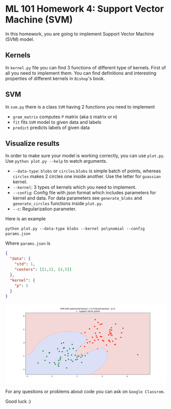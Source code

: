 # ML 101 Homework 4: Support Vector Machine (SVM)

In this homework, you are going to implement Support Vector Machine (SVM) model.


## Kernels

In `kernel.py` file you can find 3 functions of different type of kernels.
First of all you need to implement them. You can find definitions and interesting properties of different kernels in `Bishop`'s book.

## SVM

In `svm.py` there is a class `SVM` having 2 functions you need to implement

 - `gram_matrix` computes `P` matrix (aka `Q` matrix or `H`) 
 - `fit` fits `SVM` model to given data and labels
 - `predict` predicts labels of given data

## Visualize results
 
In order to make sure your model is working correctly, you can use `plot.py`.
Use `python plot.py --help` to watch arguments.

 - `--data-type`: `blobs` or `circles`.`blobs` is simple batch of points, whereas `circles` makes 2 circles one inside another. Use the letter for `guassian` kernel.
 - `--kernel`: 3 types of kernels which you need to implement.
 - `--config`: Config file with json format which includes parameters for kernel and data. For data parameters see `generate_blobs` and `generate_circles` functions inside `plot.py`.
 - `--c`: Regularization parameter.
 
Here is an example
```
python plot.py --data-type blobs --kernel polynomial --config params.json
``` 
Where `params.json` is 
```json
{
  "data": {
    "std": 1,
    "centers": [[1,2], [4,5]]
  },
  "kernel": {
    "p": 5
  }
}
```
![Alt text](./result.png?raw=true "Title")

For any questions or problems about code you can ask on `Google Classrom`.

Good luck :)
